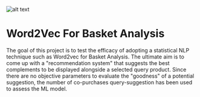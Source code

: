 ![alt text](https://github.com/FuZiyang/Word2Vec-For-Basket-Analysis/main/copertina_word2vec.jpg?raw=true)

# Word2Vec For Basket Analysis
The goal of this project is to test the efficacy of adopting a statistical NLP technique such as Word2vec for Basket Analysis. 
The ultimate aim is to come up with a "recommendation system" that suggests the best complements to be displayed alongside a selected query product. 
Since there are no objective parameters to evaluate the "goodness" of a potential suggestion, the number of co-purchases query-suggestion has been used to assess the ML model. 


